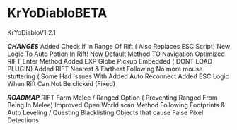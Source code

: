 # KrYoDiabloBETA
KrYoDiabloV1.2.1


***CHANGES***
Added Check If In Range Of Rift ( Also Replaces ESC Script)
New Logic To Auto Potion In Rift!
New Default Method TO Navigation
Optimized RIFT Enter Method
Added EXP Globe Pickup Embedded ( DONT LOAD PLUGIN)
Added RIFT Nearest & Farthest Following
No more mouse stuttering ( Some Had Issues With
Added Auto Reconnect
Added ESC Logic When Rift Can Not Be clicked (Fixed)

***ROADMAP***
RIFT Farm Melee / Ranged Option ( Preventing Ranged From Being In Melee)
Improved Open World scan Method
Following Footprints & Auto Leveling / Questing
Blacklisting Objects that cause False Pixel Detections